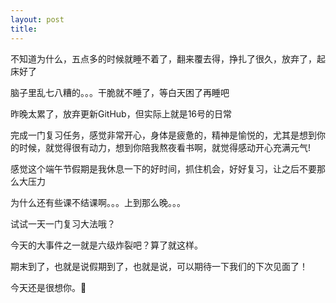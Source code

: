 ```yaml
---
layout: post
title: 
---
```


不知道为什么，五点多的时候就睡不着了，翻来覆去得，挣扎了很久，放弃了，起床好了

脑子里乱七八糟的。。。干脆就不睡了，等白天困了再睡吧

昨晚太累了，放弃更新GitHub，但实际上就是16号的日常

完成一门复习任务，感觉非常开心，身体是疲惫的，精神是愉悦的，尤其是想到你的时候，就觉得很有动力，想到你陪我熬夜看书啊，就觉得感动开心充满元气!

感觉这个端午节假期是我休息一下的好时间，抓住机会，好好复习，让之后不要那么大压力

为什么还有些课不结课啊。。。上到那么晚。。。

试试一天一门复习大法哦？

今天的大事件之一就是六级炸裂吧？算了就这样。

期末到了，也就是说假期到了，也就是说，可以期待一下我们的下次见面了！

今天还是很想你。💏

